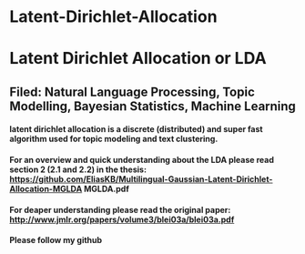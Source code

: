 # Latent-Dirichlet-Allocation
# Latent Dirichlet Allocation or LDA
## Filed: Natural Language Processing, Topic Modelling, Bayesian Statistics, Machine Learning
#### latent dirichlet allocation is a discrete (distributed) and super fast algorithm used for topic modeling and text clustering.
#### For an overview and quick understanding about the LDA please read section 2 (2.1 and 2.2) in the thesis: https://github.com/EliasKB/Multilingual-Gaussian-Latent-Dirichlet-Allocation-MGLDA MGLDA.pdf
#### For deaper understanding please read the original paper: http://www.jmlr.org/papers/volume3/blei03a/blei03a.pdf
#### Please follow my github
